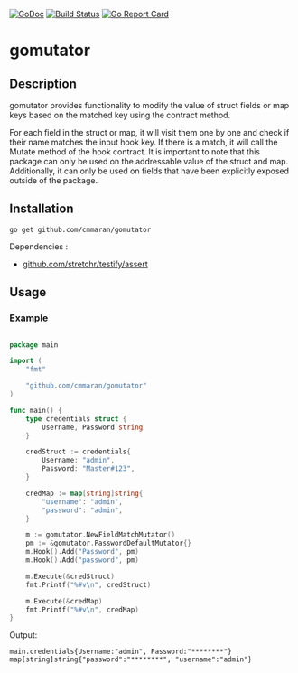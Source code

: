 [![GoDoc](https://godoc.org/github.com/cmmaran/gomutator?status.svg)](https://godoc.org/github.com/cmmaran/gomutator)
[![Build Status](https://travis-ci.org/cmmaran/gomutator.svg)](https://travis-ci.org/cmmaran/gomutator)
[![Go Report Card](https://goreportcard.com/badge/github.com/cmmaran/gomutator)](https://goreportcard.com/report/github.com/cmmaran/gomutator)

# gomutator

## Description

gomutator provides functionality to modify the value of struct fields or map keys based on the matched key using the contract method.

For each field in the struct or map, it will visit them one by one and check if their name matches the input hook key. If there is a match, it will call the Mutate method of the hook contract. It is important to note that this package can only be used on the addressable value of the struct and map. Additionally, it can only be used on fields that have been explicitly exposed outside of the package.

## Installation

```
go get github.com/cmmaran/gomutator
```

Dependencies :
* [github.com/stretchr/testify/assert](https://github.com/stretchr/testify#assert-package)

## Usage

### Example

```go

package main

import (
	"fmt"

	"github.com/cmmaran/gomutator"
)

func main() {
	type credentials struct {
		Username, Password string
	}

	credStruct := credentials{
		Username: "admin",
		Password: "Master#123",
	}

	credMap := map[string]string{
		"username": "admin",
		"password": "admin",
	}

	m := gomutator.NewFieldMatchMutator()
	pm := &gomutator.PasswordDefaultMutator{}
	m.Hook().Add("Password", pm)
	m.Hook().Add("password", pm)

	m.Execute(&credStruct)
	fmt.Printf("%#v\n", credStruct)

	m.Execute(&credMap)
	fmt.Printf("%#v\n", credMap)
}

```

Output:
```
main.credentials{Username:"admin", Password:"********"}
map[string]string{"password":"********", "username":"admin"}
```